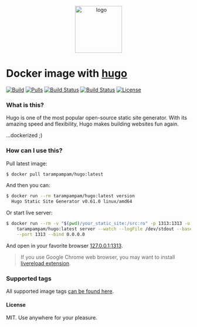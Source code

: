 <p align="center">
  <img alt="logo" src="https://hsto.org/webt/5e/qm/xf/5eqmxfiuapmg6yxmtvh1dpiaxuy.png" width="128" />
</p>

# Docker image with [hugo][hugo]

[![Build][badge_build]][link_build]
[![Pulls][badge_pulls]][link_docker_tags]
[![Build Status][badge_build_latest]][link_actions]
[![Build Status][badge_build_non_existing]][link_actions]
[![License][badge_license]][link_license]

### What is this?

Hugo is one of the most popular open-source static site generator. With its amazing speed and flexibility, Hugo makes building websites fun again.

...dockerized ;)

### How can I use this?

Pull latest image:

```bash
$ docker pull tarampampam/hugo:latest
```

And then you can:

```bash
$ docker run --rm tarampampam/hugo:latest version
  Hugo Static Site Generator v0.61.0 linux/amd64
```

Or start live server:

```bash
$ docker run --rm -v "$(pwd)/your_static_site:/src:ro" -p 1313:1313 -u $(id -u):$(id -g) \
    tarampampam/hugo:latest server --watch --logFile /dev/stdout --baseURL 'http://127.0.0.1:1313/' \
    --port 1313 --bind 0.0.0.0
```

And open in your favorite browser [127.0.0.1:1313](http://127.0.0.1:1313/).

> If you use Google Chrome web browser, you may want to install [livereload extension][livereload].

### Supported tags

All supported image tags [can be found here][link_docker_tags].

#### License

MIT. Use anywhere for your pleasure.

[badge_build]:https://img.shields.io/docker/build/tarampampam/hugo.svg?style=flat&maxAge=30
[badge_pulls]:https://img.shields.io/docker/pulls/tarampampam/hugo.svg?style=flat&maxAge=30
[badge_size]:https://img.shields.io/microbadger/image-size/tarampampam/hugo/latest?style=flat
[badge_license]:https://img.shields.io/github/license/tarampampam/hugo-docker.svg?style=flat&maxAge=30

[badge_build_latest]:https://github.com/tarampampam/hugo-docker/workflows/Build%20latest%20image/badge.svg
[badge_build_non_existing]:https://github.com/tarampampam/hugo-docker/workflows/Build%20non-existing%20image/badge.svg
[link_actions]:https://github.com/tarampampam/hugo-docker/actions

[link_build]:https://hub.docker.com/r/tarampampam/hugo/builds/
[link_license]:https://github.com/tarampampam/hugo-docker/blob/master/LICENSE
[link_docker_tags]:https://hub.docker.com/r/tarampampam/hugo/tags
[docker_hub]:https://hub.docker.com/r/tarampampam/hugo-docker/
[hugo]:https://gohugo.io/
[livereload]:https://chrome.google.com/webstore/detail/livereload/jnihajbhpnppcggbcgedagnkighmdlei
